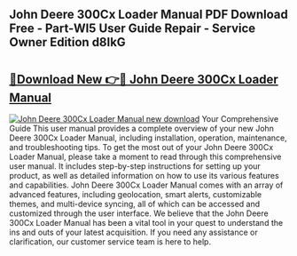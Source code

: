 ## John Deere 300Cx Loader Manual PDF Download Free - Part-WI5 User Guide Repair - Service Owner Edition d8IkG

# <h2><a href="http://bc87978.oget.top/?id=John+Deere+300Cx+Loader+Manual">🔗Download New 👉🔴 John Deere 300Cx Loader Manual</a></h2>

[![John Deere 300Cx Loader Manual new download](https://i.imgur.com/5g1atiW.png)](http://bc87978.oget.top/?id=John+Deere+300Cx+Loader+Manual)
Your Comprehensive Guide This user manual provides a complete overview of your new John Deere 300Cx Loader Manual, including installation, operation, maintenance, and troubleshooting tips. To get the most out of your John Deere 300Cx Loader Manual, please take a moment to read through this comprehensive user manual. It includes step-by-step instructions for setting up your product, as well as detailed information on how to use its various features and capabilities. John Deere 300Cx Loader Manual comes with an array of advanced features, including geolocation, smart alerts, customizable themes, and multi-device syncing, all of which can be accessed and customized through the user interface. We believe that the John Deere 300Cx Loader Manual has been a vital tool in your quest to understand the ins and outs of your latest acquisition. If you need any assistance or clarification, our customer service team is here to help.
